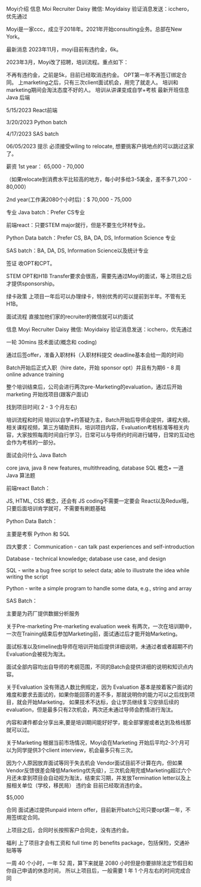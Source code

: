 Moyi介绍
信息
Moi Recruiter Daisy 微信: Moyidaisy 验证消息发送：icchero，优先通过

Moyi是一家ccc，成立于2018年。2021年开始consulting业务。总部在New York。

最新消息
2023年11月，moyi目前有违约金，6k。

2023年3月，Moyi改了招聘，培训流程。重点如下：

不再有违约金，之前是5k，目前已经取消违约金。
OPT第一年不再签订绑定合同。
上marketing之后，只有三次client面试机会，用完了就走人。
培训和marketing期间会淘汰态度不好的人。
培训从讲课变成自学+考核
最新开班信息
Java 后端

5/15/2023
React前端

3/20/2023
Python batch

4/17/2023
SAS batch

06/05/2023
提示
必须接受wiling to relocate, 想要挑客户挑地点的可以跳过这家了。

薪资
1st year： 65,000 - 70,000

（如果relocate到消费水平比较高的地方，每小时多给3-5美金，差不多71,200 - 80,000）

2nd year(工作满2080个小时后)：$ 70,000 - 75,000

专业
Java batch：Prefer CS专业

前端react：只要STEM major就行，但是不要生化环材专业。

Python Data batch：Prefer CS, BA, DA, DS, Information Science 专业

SAS batch：BA, DA, DS, Information Science以及统计专业

签证
收OPT和CPT。

STEM OPT和H1B Transfer要求会很高，需要先通过Moyi的面试，等上项目之后才提供sponsorship。

绿卡政策
上项目一年后可以办理绿卡，特别优秀的可以提前到半年。不管有无H1B。

面试流程
直接加他们家的recruiter的微信就可以约面试

信息
Moyi Recruiter Daisy 微信: Moyidaisy 验证消息发送：icchero，优先通过

一轮 30mins 技术面试(概念和 coding)

通过后签offer，准备入职材料（入职材料提交 deadline基本会给一周的时间)

Batch开始后正式入职（hire date，开始 sponsor opt）并且有为期6 - 8 周 online advance training

整个培训结束后，公司会进行两次pre-Marketing的evaluation，通过后开始 marketing 开始找项目(跟客户面试)

找到项目时间( 2 - 3 个月左右)

培训流程和时间
培训以自学+约答疑为主，Batch开始后导师会提供，课程大纲，相关课程视频，第三方辅助资料，培训项目内容，Evaluation考核标准等相关内容，大家按照每周时间自行学习，日常可以与导师约时间进行辅导，日常的互动也会作为考核的一部分。

面试会问什么
Java Batch

core java, java 8 new features, multithreading, database SQL 概念+ 一道 Java 算法题

前端react Batch：

JS, HTML, CSS 概念，还会有 JS coding不需要一定要会 React以及Redux哦，只要后面培训肯学就可，不需要有刷题基础

Python Data Batch：

主要是考察 Python 和 SQL

四大要求： Communication - can talk past experiences and self-introduction

Database - technical knowledge; database use case, and design

SQL - write a bug free script to select data; able to illustrate the idea while writing the script

Python - write a simple program to handle some data, e.g., string and array

SAS Batch：

主要是为药厂提供数据分析服务

关于Pre-marketing
Pre-marketing evaluation week 有两次，一次在培训期中，一次在Training结束后参加Marketing前，面试通过后才能开始Marketing。

面试标准以及timeline由导师在培训开始后提供详细说明，未通过者或者超期不约Evaluation会被视为淘汰。

面试全部内容均出自导师的考纲范围，不同的Batch会提供详细的说明和知识点内容。

关于Evaluation
没有筛选人数比例规定，因为 Evaluation 基本是按着客户面试的难度和要求去面试的，如果你能回答的差不多，那就说明你的能力可以之后找到项目，就会开始Marketing， 如果技术不达标，会让学员继续复习安排后续的evaluation，但是最多只有2次机会，两次还未通过导师会酌情进行淘汰。

内容和课件都会分享出来,要是培训期间能好好学，能全部掌握或者达到及格线那就可以过。

关于Marketing
根据当前市场情况，Moyi会在Marketing 开始后平均2-3个月可以为同学提供3个client interview，机会最多只有三次。

因为个人原因放弃面试等同于失去机会
Vendor面试目前不计算在内，但如果Vendor反馈很差会降低Marketing优先级），三次机会用完或Marketing超过六个月还未拿到项目会自动视为淘汰，结束实习期，并发放Termination letter以及上报相关单位（学校，移民局）
违约金
目前已经取消违约金。

$5,000

合同
面试通过提供unpaid intern offer，目前新开batch公司只要opt第一年，不用签绑定合同。

上项目之后，合同时长按照客户合同走，没有违约金。

福利
上了项目才会有工资和 full time 的 benefits package，包括保险，交通补贴等等

一周 40 个小时，一年 52 周，算下来就是 2080 小时但是你要排除法定节假日和你自己申请的休息时间， 所以上项目后，一般需要 1 年 1 个月左右的时间完成合同

